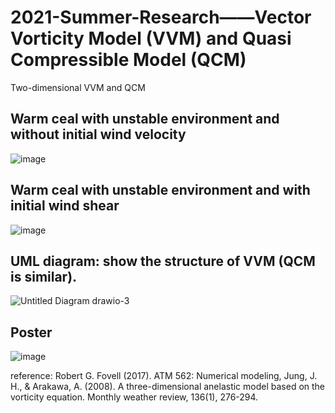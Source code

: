 # 2021-Summer-Research——Vector Vorticity Model (VVM) and Quasi Compressible Model (QCM)
Two-dimensional VVM and QCM

## Warm ceal with unstable environment and without initial wind velocity
![image](https://github.com/Aaron-Hsieh-0129/2021-Summer-Research/blob/main/vvm2d/result/EX2.gif) 

## Warm ceal with unstable environment and with initial wind shear
![image](https://github.com/Aaron-Hsieh-0129/2021-Summer-Research/blob/main/vvm2d/result/EX3.gif) 

## UML diagram: show the structure of VVM (QCM is similar).
![Untitled Diagram drawio-3](https://user-images.githubusercontent.com/59785770/133662562-ca59eafb-3228-405c-a20c-511c5e1d773b.png)

## Poster
![image](https://github.com/Aaron-Hsieh-0129/2021-Summer-Research/blob/main/Poster.jpg)

reference: Robert G. Fovell (2017). ATM 562: Numerical modeling, Jung, J. H., & Arakawa, A. (2008). A three-dimensional anelastic model based on the vorticity equation. Monthly weather review, 136(1), 276-294.
